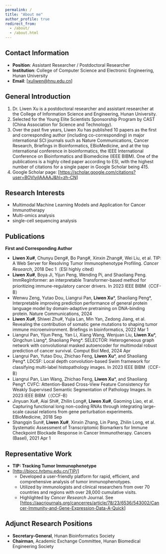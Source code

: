 ```yaml
---
permalink: /
title: "About me"
author_profile: true
redirect_from: 
  - /about/
  - /about.html
---
```


## Contact Information
- **Position**: Assistant Researcher / Postdoctoral Researcher
- **Institution**: College of Computer Science and Electronic Engineering, Hunan University
- **Email**: [xuliwen@hnu.edu.cn]


## General Introduction
1. Dr. Liwen Xu is a postdoctoral researcher and assistant researcher at the College of Information Science and Engineering, Hunan University. 
1. Selected for the Young Elite Scientists Sponsorship Program by CAST (China Association for Science and Technology).
1. Over the past five years, Liwen Xu has published 10 papers as the first and corresponding author (including co-corresponding) in major international SCI journals such as Nature Communications, Cancer Research, Briefings in Bioinformatics, EBioMedicine, and at the top international conference in bioinformatics, the IEEE International Conference on Bioinformatics and Biomedicine (IEEE BIBM). One of the publications is a highly cited paper according to ESI, with the highest number of citations for a single paper in Google Scholar being 415.
1. Google Scholar page: [https://scholar.google.com/citations?user=BOVlyjIAAAAJ&hl=zh-CN]


## Research Interests
- Multimodal Machine Learning Models and Application for Cancer Immunotherapy
- Multi-omics analysis
- single-cell sequencing analysis


## Publications
**First and Corresponding Author**  
- **Liwen Xu#**, Chunyu Deng#, Bo Pang#, Xinxin Zhang#, Wei Liu, et al. TIP: A Web Server for Resolving Tumor Immunophenotype Profiling. *Cancer Research*, 2018 Dec 1（ESI highly cited）
- **Liwen Xu#**, Boya Ji, Yijun Peng, Wending Pi, and Shaoliang Peng. ImmRegInformer: an interpretable Transformer-based method for prioritizing immune-regulatory cancer drivers. In 2023 IEEE BIBM（CCF-B）
- Wenwu Zeng, Yutao Dou, Liangrui Pan, **Liwen Xu***, Shaoliang Peng*, Interpretable improving prediction performance of general protein language model by domain-adaptive pretraining on DNA-binding protein. Nature Communications, 2024
- **Liwen Xu#**, Shiwei Zhu#, Yujia Lan, Min Yan, Zedong Jiang, et al. Revealing the contribution of somatic gene mutations to shaping tumor immune microenvironment. Briefings in bioinformatics, 2022 Mar 1
- Liangrui Pan, Yijun Peng, Yan Li, Xiang Wang, Wenjuan Liu, **Liwen Xu***, Qingchun Liang*, Shaoliang Peng*. SELECTOR: Heterogeneous graph network with convolutional masked autoencoder for multimodal robust prediction of cancer survival. Comput Biol Med, 2024 Apr
- Liangrui Pan, Yutao Dou, Zhichao Feng, **Liwen Xu***, and Shaoliang Peng*. LDCSF: Local depth convolution-based Swim framework for classifying multi-label histopathology images. In 2023 IEEE BIBM（CCF-B）
- Liangrui Pan, Lian Wang, Zhichao Feng, **Liwen Xu***, and Shaoliang Peng*. CVFC: Attention-Based Cross-View Feature Consistency for Weakly Supervised Semantic Segmentation of Pathology Images. In 2023 IEEE BIBM（（CCF-B）
- Jinyuan Xu#, Aiai Shi#, Zhilin Long#, **Liwen Xu#**, Gaoming Liao, et al. Capturing functional long non-coding RNAs through integrating large-scale causal relations from gene perturbation experiments. EBioMedicine, 2018 Sep
- Shangqin Sun#, **Liwen Xu#**, Xinxin Zhang, Lin Pang, Zhilin Long, et al. Systematic Assessment of Transcriptomic Biomarkers for Immune Checkpoint Blockade Response in Cancer Immunotherapy. Cancers (Basel), 2021 Apr 1

## Representative Work
- **TIP: Tracking Tumor Immunophenotype**
- [http://biocc.hrbmu.edu.cn/TIP/]
  - Developed a user-friendly platform for rapid, efficient, and comprehensive analysis of tumor immunophenotypes.
  - Utilized by immunologists and clinical researchers from over 70 countries and regions with over 28,000 cumulative visits.
  - Highlighted by *Cancer Research* Journal. See [https://aacrjournals.org/cancerres/article/78/23/6536/543002/Cancer-Immunity-and-Gene-Expression-Data-A-Quick]

## Adjunct Research Positions
- **Secretary-General**, Hunan Bioinformatics Society
- **Chairman**, Academic Exchange Committee, Hunan Biomedical Engineering Society


